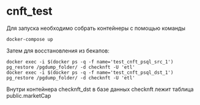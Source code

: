 # cnft_test
Для запуска необходимо собрать контейнеры с помощью команды
```
docker-compose up
```

Затем для восстановления из бекапов:
```
docker exec -i $(docker ps -q -f name='test_cnft_psql_src_1') pg_restore /pgdump_folder/ -d checknft -U 'etl'
docker exec -i $(docker ps -q -f name='test_cnft_psql_dst_1') pg_restore /pgdump_folder/ -d checknft -U 'etl'
```

Внутри контейнера checknft_dst в базе данных checknft лежит таблица public.marketCap
